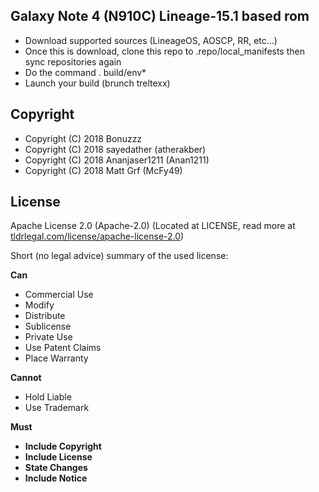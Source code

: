 ## Galaxy Note 4 (N910C) Lineage-15.1 based rom

* Download supported sources (LineageOS, AOSCP, RR, etc...)
* Once this is download, clone this repo to .repo/local_manifests then sync repositories again
* Do the command . build/env*
* Launch your build (brunch treltexx)

## Copyright

* Copyright (C) 2018 Bonuzzz
* Copyright (C) 2018 sayedather (atherakber)	
* Copyright (C) 2018 Ananjaser1211 (Anan1211)
* Copyright (C) 2018 Matt Grf (McFy49)

## License
Apache License 2.0 (Apache-2.0) (Located at LICENSE, read more at [tldrlegal.com/license/apache-license-2.0](https://tldrlegal.com/license/apache-license-2.0-%28apache-2.0%29))

Short (no legal advice) summary of the used license:


**Can**

 * Commercial Use
 * Modify
 * Distribute
 * Sublicense
 * Private Use
 * Use Patent Claims
 * Place Warranty
 

**Cannot**

 * Hold Liable
 * Use Trademark 


**Must**

 * **Include Copyright**
 * **Include License**
 * **State Changes**
 * **Include Notice**